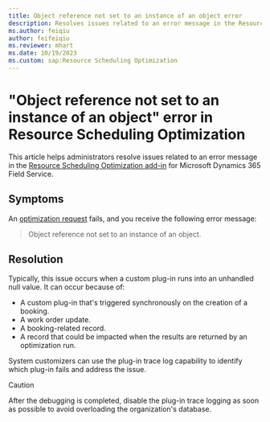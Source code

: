 ```yaml
---
title: Object reference not set to an instance of an object error
description: Resolves issues related to an error message in the Resource Scheduling Optimization add-in for Dynamics 365 Field Service.
ms.author: feiqiu
author: feifeiqiu
ms.reviewer: mhart
ms.date: 10/19/2023
ms.custom: sap:Resource Scheduling Optimization
---
```

# "Object reference not set to an instance of an object" error in Resource Scheduling Optimization

This article helps administrators resolve issues related to an error message in the [Resource Scheduling Optimization add-in](/dynamics365/field-service/rso-overview) for Microsoft Dynamics 365 Field Service.

## Symptoms

An [optimization request](/dynamics365/field-service/rso-schedule-optimization#monitoring-optimization-requests) fails, and you receive the following error message:

> Object reference not set to an instance of an object.

## Resolution

Typically, this issue occurs when a custom plug-in runs into an unhandled null value. It can occur because of:

- A custom plug-in that's triggered synchronously on the creation of a booking.
- A work order update.
- A booking-related record.
- A record that could be impacted when the results are returned by an optimization run.

System customizers can use the plug-in trace log capability to identify which plug-in fails and address the issue.

> [!CAUTION]
> After the debugging is completed, disable the plug-in trace logging as soon as possible to avoid overloading the organization's database.
